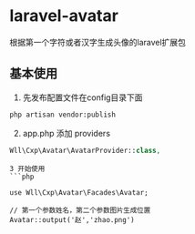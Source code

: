 # laravel-avatar
根据第一个字符或者汉字生成头像的laravel扩展包

## 基本使用
1. 先发布配置文件在config目录下面
```bash
php artisan vendor:publish
```
2. app.php 添加 providers
```php
Wll\Cxp\Avatar\AvatarProvider::class,
```

```
3 开始使用
```php

use Wll\Cxp\Avatar\Facades\Avatar;	

// 第一个参数姓名，第二个参数图片生成位置
Avatar::output('赵','zhao.png')
```
